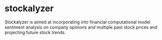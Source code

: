 # stockalyzer

Stockalyzer is aimed at incorporating into financial computational model sentiment analysis on company opinions and multiple past stock prices and projecting future stock trends. 
